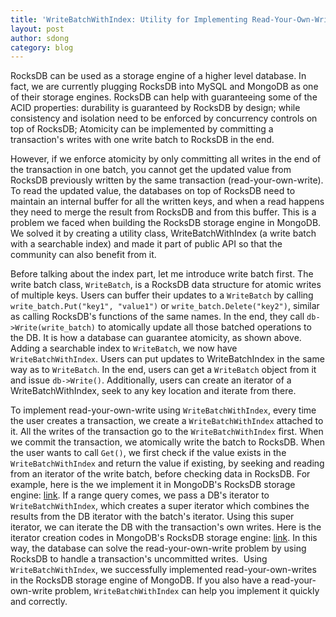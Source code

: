 ```yaml
---
title: 'WriteBatchWithIndex: Utility for Implementing Read-Your-Own-Writes'
layout: post
author: sdong
category: blog
---
```


​RocksDB can be used as a storage engine of a higher level database. In fact, we are currently plugging RocksDB into MySQL and MongoDB as one of their storage engines. RocksDB can help with guaranteeing some of the ACID properties: durability is guaranteed by RocksDB by design; while consistency and isolation ​need to be enforced by concurrency controls on top of RocksDB; Atomicity can be implemented by committing a transaction's writes with one write batch to RocksDB in the end.

However, if we enforce atomicity by only committing all writes in the end of the transaction in one batch, you cannot get the updated value from RocksDB previously ​written by the same transaction (read-your-own-write). To read the updated value, the databases on top of RocksDB need to maintain an internal buffer for all the written keys, and when a read happens​ they need to merge the result from RocksDB and from this buffer.​ This is a problem we faced when building the RocksDB storage engine in MongoDB. ​We solved it by creating a utility class, WriteBatchWithIndex (a write batch with a searchable index) and made it part of public API so that the community can also benefit from it.

Before talking about the ​index part, let me introduce write batch first. The write batch class, `WriteBatch`, is​ a RocksDB data structure for atomic writes of multiple keys. ​Users can buffer their updates to a `WriteBatch` by calling `write_batch.Put("key1", "value1")` or `write_batch.Delete("key2")`​, similar as calling RocksDB's functions of the same names. In the end, they call `db->Write(write_batch)` to atomically ​update all those batched operations to the DB. It is how a database can guarantee atomicity, as shown above. Adding a searchable index to `WriteBatch`, we now have `WriteBatchWithIndex`. Users can put updates to WriteBatchIndex in the same way as to `WriteBatch`. In the end, users can get a `WriteBatch` object from it and issue `db->Write()`. Additionally, users can create an iterator of a WriteBatchWithIndex, seek to any key location and iterate from there.

To implement read-your-own-write using `WriteBatchWithIndex`, every time the user ​creates a transaction, we create a `WriteBatchWithIndex` attached to it. All the writes of the transaction go to the `WriteBatchWithIndex` first. When we commit the transaction, we atomically write the batch to RocksDB. When the user wants to call `Get()`, we first check if the value exists in the `WriteBatchWithIndex` and return the value if existing, by seeking and reading from an iterator of the write batch, before checking data in RocksDB. For example, here is the we implement it in MongoDB's RocksDB storage engine: [link](https://github.com/mongodb/mongo/blob/a31cc114a89a3645e97645805ba77db32c433dce/src/mongo/db/storage/rocks/rocks_recovery_unit.cpp#L245-L260). If a range query comes, we pass a DB's iterator to `WriteBatchWithIndex`, which creates a super iterator which combines the results from the DB iterator with the batch's iterator. Using this super iterator, we can iterate the DB with the transaction's own writes. Here is the iterator creation codes in MongoDB's RocksDB storage engine: [link](https://github.com/mongodb/mongo/blob/a31cc114a89a3645e97645805ba77db32c433dce/src/mongo/db/storage/rocks/rocks_recovery_unit.cpp#L266-L269). In this way, the database can solve the ​read-your-own-write problem by using RocksDB to handle a ​transaction's uncommitted writes.
​
Using `WriteBatchWithIndex`, we successfully implemented read-your-own-writes ​in the RocksDB storage engine of MongoDB. If you also have a read-your-own-write problem, `WriteBatchWithIndex` can help you implement it quickly and correctly.
